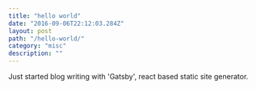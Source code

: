 ```yaml
---
title: "hello world"
date: "2016-09-06T22:12:03.284Z"
layout: post
path: "/hello-world/"
category: "misc"
description: ""
---
```


Just started blog writing with 'Gatsby', react based static site generator.
